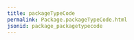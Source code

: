 ```yaml
---
title: packageTypeCode
permalink: Package.packageTypeCode.html
jsonid: package_packagetypecode
---
```

